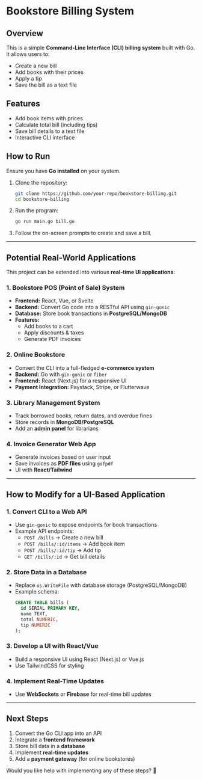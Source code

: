# Bookstore Billing System

## Overview
This is a simple **Command-Line Interface (CLI) billing system** built with Go. It allows users to:
- Create a new bill
- Add books with their prices
- Apply a tip
- Save the bill as a text file

## Features
- Add book items with prices
- Calculate total bill (including tips)
- Save bill details to a text file
- Interactive CLI interface

## How to Run
Ensure you have **Go installed** on your system.

1. Clone the repository:
   ```sh
   git clone https://github.com/your-repo/bookstore-billing.git
   cd bookstore-billing
   ```
2. Run the program:
   ```sh
   go run main.go bill.go
   ```
3. Follow the on-screen prompts to create and save a bill.

---

## Potential Real-World Applications
This project can be extended into various **real-time UI applications**:

### 1. **Bookstore POS (Point of Sale) System**
- **Frontend:** React, Vue, or Svelte
- **Backend:** Convert Go code into a RESTful API using `gin-gonic`
- **Database:** Store book transactions in **PostgreSQL/MongoDB**
- **Features:**
  - Add books to a cart
  - Apply discounts & taxes
  - Generate PDF invoices
  
### 2. **Online Bookstore**
- Convert the CLI into a full-fledged **e-commerce system**
- **Backend:** Go with `gin-gonic` or `fiber`
- **Frontend:** React (Next.js) for a responsive UI
- **Payment Integration:** Paystack, Stripe, or Flutterwave

### 3. **Library Management System**
- Track borrowed books, return dates, and overdue fines
- Store records in **MongoDB/PostgreSQL**
- Add an **admin panel** for librarians

### 4. **Invoice Generator Web App**
- Generate invoices based on user input
- Save invoices as **PDF files** using `gofpdf`
- UI with **React/Tailwind**

---

## How to Modify for a UI-Based Application
### **1. Convert CLI to a Web API**
- Use `gin-gonic` to expose endpoints for book transactions
- Example API endpoints:
  - `POST /bills` → Create a new bill
  - `POST /bills/:id/items` → Add book item
  - `POST /bills/:id/tip` → Add tip
  - `GET /bills/:id` → Get bill details

### **2. Store Data in a Database**
- Replace `os.WriteFile` with database storage (PostgreSQL/MongoDB)
- Example schema:
  ```sql
  CREATE TABLE bills (
    id SERIAL PRIMARY KEY,
    name TEXT,
    total NUMERIC,
    tip NUMERIC
  );
  ```

### **3. Develop a UI with React/Vue**
- Build a responsive UI using React (Next.js) or Vue.js
- Use TailwindCSS for styling

### **4. Implement Real-Time Updates**
- Use **WebSockets** or **Firebase** for real-time bill updates

---

## Next Steps
1. Convert the Go CLI app into an API
2. Integrate a **frontend framework**
3. Store bill data in a **database**
4. Implement **real-time updates**
5. Add a **payment gateway** (for online bookstores)

Would you like help with implementing any of these steps? 🚀

